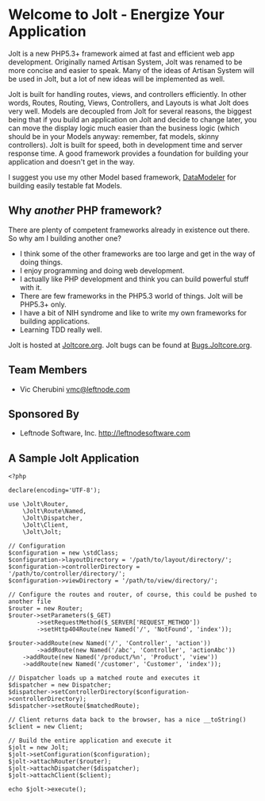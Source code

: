# Welcome to Jolt - Energize Your Application

Jolt is a new PHP5.3+ framework aimed at fast and efficient web app development. Originally named Artisan System, Jolt was renamed to be more concise and easier to speak. Many of the ideas of Artisan System will be used in Jolt, but a lot of new ideas will be implemented as well.

Jolt is built for handling routes, views, and controllers efficiently. In other words, Routes, Routing, Views, Controllers, and Layouts is what Jolt does very well. Models are decoupled from Jolt for several reasons, the biggest being that if you build an application on Jolt and decide to change later, you can move the display logic much easier than the business logic (which should be in your Models anyway: remember, fat models, skinny controllers). Jolt is built for speed, both in development time and server response time. A good framework provides a foundation for building your application and doesn't get in the way.

I suggest you use my other Model based framework, [DataModeler](http://github.com/leftnode/DataModeler) for building easily testable fat Models. 

## Why *another* PHP framework?
There are plenty of competent frameworks already in existence out there. So why am I building another one?

* I think some of the other frameworks are too large and get in the way of doing things.
* I enjoy programming and doing web development.
* I actually like PHP development and think you can build powerful stuff with it.
* There are few frameworks in the PHP5.3 world of things. Jolt will be PHP5.3+ only.
* I have a bit of NIH syndrome and like to write my own frameworks for building applications.
* Learning TDD really well.

Jolt is hosted at [Joltcore.org](http://joltcore.org). Jolt bugs can be found at [Bugs.Joltcore.org](http://bugs.joltcore.org).

## Team Members
* Vic Cherubini <vmc@leftnode.com>

## Sponsored By
* Leftnode Software, Inc. <http://leftnodesoftware.com>

## A Sample Jolt Application
    <?php

    declare(encoding='UTF-8');
    
    use \Jolt\Router,
    	\Jolt\Route\Named,
    	\Jolt\Dispatcher,
    	\Jolt\Client,
    	\Jolt\Jolt;

    // Configuration
    $configuration = new \stdClass;
    $configuration->layoutDirectory = '/path/to/layout/directory/';
    $configuration->controllerDirectory = '/path/to/controller/directory/';
    $configuration->viewDirectory = '/path/to/view/directory/';

    // Configure the routes and router, of course, this could be pushed to another file
    $router = new Router;
    $router->setParameters($_GET)
			->setRequestMethod($_SERVER['REQUEST_METHOD'])
			->setHttp404Route(new Named('/', 'NotFound', 'index'));
		
    $router->addRoute(new Named('/', 'Controller', 'action'))
			->addRoute(new Named('/abc', 'Controller', 'actionAbc'))
    	->addRoute(new Named('/product/%n', 'Product', 'view'))
    	->addRoute(new Named('/customer', 'Customer', 'index'));

    // Dispatcher loads up a matched route and executes it
    $dispatcher = new Dispatcher;
    $dispatcher->setControllerDirectory($configuration->controllerDirectory);
    $dispatcher->setRoute($matchedRoute);

    // Client returns data back to the browser, has a nice __toString()
    $client = new Client;

    // Build the entire application and execute it
    $jolt = new Jolt;
    $jolt->setConfiguration($configuration);
    $jolt->attachRouter($router);
    $jolt->attachDispatcher($dispatcher);
    $jolt->attachClient($client);

    echo $jolt->execute();